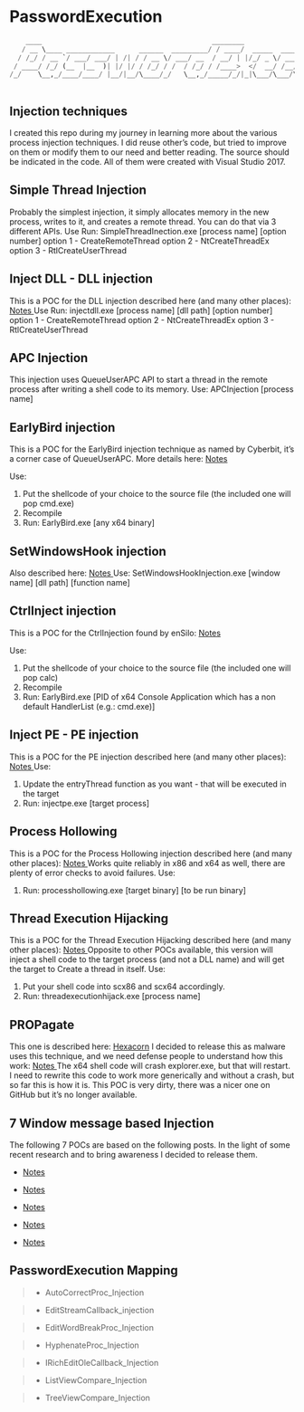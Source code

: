 # PasswordExecution

```python
    ____                                          ________                     __  _           
   / __ \____ ____________      ______  _________/ / ____/  _____  _______  __/ /_(_)___  ____ 
  / /_/ / __ `/ ___/ ___/ | /| / / __ \/ ___/ __  / __/ | |/_/ _ \/ ___/ / / / __/ / __ \/ __ \
 / ____/ /_/ (__  |__  )| |/ |/ / /_/ / /  / /_/ / /____>  </  __/ /__/ /_/ / /_/ / /_/ / / / /
/_/    \__,_/____/____/ |__/|__/\____/_/   \__,_/_____/_/|_|\___/\___/\__,_/\__/_/\____/_/ /_/ 
                                                                                                by pxcs ( Sulaiman )
```

## Injection techniques
I created this repo during my journey in learning more about the various process injection techniques. I did reuse other’s code, but tried to improve on them or modify them to our need and better reading. The source should be indicated in the code.
All of them were created with Visual Studio 2017.

## Simple Thread Injection
Probably the simplest injection, it simply allocates memory in the new process, writes to it, and creates a remote thread. You can do that via 3 different APIs.
Use
Run: SimpleThreadInection.exe [process name] [option number]
option 1 - CreateRemoteThread
option 2 - NtCreateThreadEx
option 3 - RtlCreateUserThread

## Inject DLL - DLL injection
This is a POC for the DLL injection described here (and many other places):
[ Notes ](https://www.endgame.com/blog/technical-blog/ten-process-injection-techniques-technical-survey-common-and-trending-process)
Use
Run: injectdll.exe [process name] [dll path] [option number]
option 1 - CreateRemoteThread
option 2 - NtCreateThreadEx
option 3 - RtlCreateUserThread

## APC Injection
This injection uses QueueUserAPC API to start a thread in the remote process after writing a shell code to its memory.
Use: APCInjection [process name]

## EarlyBird injection
This is a POC for the EarlyBird injection technique as named by Cyberbit, it’s a corner case of QueueUserAPC. More details here:
[ Notes ](https://thehackernews.com/2018/04/early-bird-code-injection.html)

Use:
1. Put the shellcode of your choice to the source file (the included one will pop cmd.exe)
2. Recompile
3. Run: EarlyBird.exe [any x64 binary]

## SetWindowsHook injection
Also described here:
[ Notes ](https://www.endgame.com/blog/technical-blog/ten-process-injection-techniques-technical-survey-common-and-trending-process)
Use: SetWindowsHookInjection.exe [window name] [dll path] [function name]

## CtrlInject injection
This is a POC for the CtrlInjection found by enSilo:
[ Notes ](https://blog.ensilo.com/ctrl-inject)

Use:
1. Put the shellcode of your choice to the source file (the included one will pop calc)
2. Recompile
3. Run: EarlyBird.exe [PID of x64 Console Application which has a non default HandlerList (e.g.: cmd.exe)]
		
## Inject PE - PE injection
This is a POC for the PE injection described here (and many other places):
[ Notes ](https://www.endgame.com/blog/technical-blog/ten-process-injection-techniques-technical-survey-common-and-trending-process)
Use:
1. Update the entryThread function as you want - that will be executed in the target
2. Run: injectpe.exe [target process]

## Process Hollowing
This is a POC for the Process Hollowing injection described here (and many other places):
[ Notes ](https://www.endgame.com/blog/technical-blog/ten-process-injection-techniques-technical-survey-common-and-trending-process)
Works quite reliably in x86 and x64 as well, there are plenty of error checks to avoid failures.
Use:
1. Run: processhollowing.exe [target binary] [to be run binary]

## Thread Execution Hijacking
This is a POC for the Thread Execution Hijacking described here (and many other places):
[ Notes ](https://www.endgame.com/blog/technical-blog/ten-process-injection-techniques-technical-survey-common-and-trending-process)
Opposite to other POCs available, this version will inject a shell code to the target process (and not a DLL name) and will get the target to Create a thread in itself.
Use:
1. Put your shell code into scx86 and scx64 accordingly.
2. Run: threadexecutionhijack.exe [process name] 

## PROPagate
This one is described here:
[Hexacorn](http://www.hexacorn.com/blog/2017/10/26/propagate-a-new-code-injection-trick/)
I decided to release this as malware uses this technique, and we need defense people to understand how this work:
[ Notes ](https://www.fireeye.com/blog/threat-research/2018/06/rig-ek-delivering-monero-miner-via-propagate-injection-technique.html)
The x64 shell code will crash explorer.exe, but that will restart. I need to rewrite this code to work more generically and without a crash, but so far this is how it is. This POC is very dirty, there was a nicer one on GitHub but it’s no longer available.

## 7 Window message based Injection
The following 7 POCs are based on the following posts. In the light of some recent research and to bring awareness I decided to release them.

- [ Notes ](http://www.hexacorn.com/blog/2019/04/25/listplanting-yet-another-code-injection-trick/)

- [ Notes ](http://www.hexacorn.com/blog/2019/04/24/treepoline-new-code-injection-technique/)

- [ Notes ](http://www.hexacorn.com/blog/2019/04/24/3-new-code-injection-tricks/)

- [ Notes ](http://www.hexacorn.com/blog/2019/04/23/wordwarper-new-code-injection-trick/)

- [ Notes ](https://modexp.wordpress.com/2019/04/25/seven-window-injection-methods/)

## PasswordExecution Mapping

>- AutoCorrectProc_Injection

>- EditStreamCallback_injection

>- EditWordBreakProc_Injection

>- HyphenateProc_Injection

>- IRichEditOleCallback_Injection

>- ListViewCompare_Injection

>- TreeViewCompare_Injection
